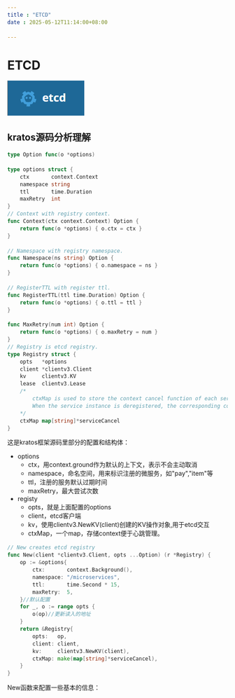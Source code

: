 ```yaml
---
title : "ETCD"
date : 2025-05-12T11:14:00+08:00

---
```


# ETCD

![etcd](image-20250512114939110-1747121054595-1.png)



## kratos源码分析理解

```go
type Option func(o *options)

type options struct {
	ctx       context.Context
	namespace string
	ttl       time.Duration
	maxRetry  int
}
// Context with registry context.
func Context(ctx context.Context) Option {
	return func(o *options) { o.ctx = ctx }
}

// Namespace with registry namespace.
func Namespace(ns string) Option {
	return func(o *options) { o.namespace = ns }
}

// RegisterTTL with register ttl.
func RegisterTTL(ttl time.Duration) Option {
	return func(o *options) { o.ttl = ttl }
}

func MaxRetry(num int) Option {
	return func(o *options) { o.maxRetry = num }
}
// Registry is etcd registry.
type Registry struct {
	opts   *options
	client *clientv3.Client
	kv     clientv3.KV
	lease  clientv3.Lease
	/*
		ctxMap is used to store the context cancel function of each service instance.
		When the service instance is deregistered, the corresponding context cancel function is called to stop the heartbeat.
	*/
	ctxMap map[string]*serviceCancel
}
```

这是kratos框架源码里部分的配置和结构体：

* options
  * ctx，用context.ground作为默认的上下文，表示不会主动取消
  * namespace，命名空间，用来标识注册的微服务，如"pay","item"等
  * ttl，注册的服务默认过期时间
  * maxRetry，最大尝试次数
* registy
  * opts，就是上面配置的options
  * client，etcd客户端
  * kv，使用clientv3.NewKV(client)创建的KV操作对象,用于etcd交互
  * ctxMap，一个map，存储context便于心跳管理。

```go
// New creates etcd registry
func New(client *clientv3.Client, opts ...Option) (r *Registry) {
	op := &options{
		ctx:       context.Background(),
		namespace: "/microservices",
		ttl:       time.Second * 15,
		maxRetry:  5,
	}//默认配置
	for _, o := range opts {
		o(op)//更新读入的地址
	}
	return &Registry{
		opts:   op,
		client: client,
		kv:     clientv3.NewKV(client),
		ctxMap: make(map[string]*serviceCancel),
	}
}
```

New函数来配置一些基本的信息：

